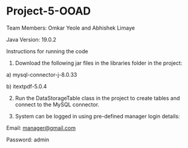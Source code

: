 # Project-5-OOAD
 
Team Members: Omkar Yeole and Abhishek Limaye

Java Version: 19.0.2

Instructions for running the code

1) Download the following jar files in the libraries folder in the project:

a) mysql-connector-j-8.0.33

b) itextpdf-5.0.4

2) Run the DataStorageTable class in the project to create tables and connect to the MySQL connector.

3) System can be logged in using pre-defined manager login details:

Email: manager@gmail.com

Password: admin
